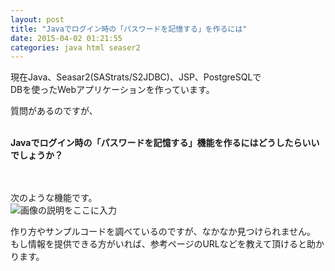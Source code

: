 ```yaml
---
layout: post
title: "Javaでログイン時の「パスワードを記憶する」を作るには"
date: 2015-04-02 01:21:55
categories: java html seaser2
---
```

<p>現在Java、Seasar2(SAStrats/S2JDBC)、JSP、PostgreSQLで<br>
DBを使ったWebアプリケーションを作っています。</p>

<p>質問があるのですが、<br>
<br></p>

<p><strong>Javaでログイン時の「パスワードを記憶する」機能を作るにはどうしたらいいでしょうか？</strong></p>

<p><br><br>
次のような機能です。<br>
<img src="https://i.stack.imgur.com/kJFai.jpg" alt="画像の説明をここに入力"></p>

<p>作り方やサンプルコードを調べているのですが、なかなか見つけられません。<br>
もし情報を提供できる方がいれば、参考ページのURLなどを教えて頂けると助かります。</p>
